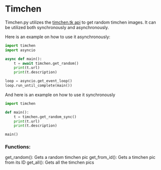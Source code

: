 # Timchen
Timchen.py utilizes the [timchen.tk api](https://timchen.tk/docs) to get random timchen images.
It can be utilized both synchronously and asynchronously.

Here is an example on how to use it asynchronously:
```py
import timchen
import asyncio

async def main():
	t = await timchen.get_random()
	print(t.url)
	print(t.description)

loop = asyncio.get_event_loop()
loop.run_until_complete(main())
```

And here is an example on how to use it synchronously
```py
import timchen

def main():
	t = timchen.get_random_sync()
	print(t.url)
	print(t.description)

main()
```

### Functions:
get_random(): Gets a random timchen pic
get_from_id(<id>): Gets a timchen pic from its ID
get_all(): Gets all the timchen pics